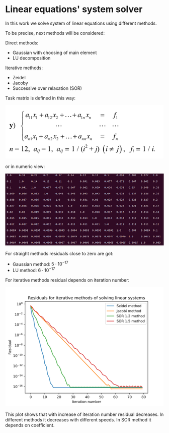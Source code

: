 # Linear equations' system solver

In this work we solve system of linear equations using different methods.

To be precise, next methods will be considered:

Direct methods:
+ Gaussian with choosing of main element
+ LU decomposition

Iterative methods:
+ Zeidel
+ Jacoby
+ Successive over relaxation (SOR)

Task matrix is defined in this way:

![](task_matrix.png)

or in numeric view:

![](task_matrix_num.png)

For straight methods residuals close to zero are got:

+ Gaussian method: $5 \cdot 10^{-17}$
+ LU method: $6 \cdot 10^{-17}$

For iterative methods residual depends on iteration number:

![](methods_cmp.svg)

This plot shows that with increase of iteration number residual decreases. In different methods it decreases with different speeds. In SOR method it depends on coefficient.

